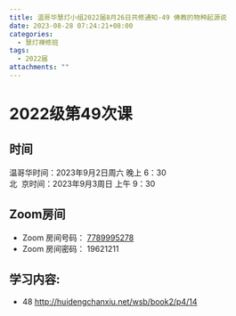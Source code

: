 ```yaml
---
title: 温哥华慧灯小组2022届8月26日共修通知-49 佛教的物种起源说
date: 2023-08-28 07:24:21+08:00
categories:
  - 慧灯禅修班
tags:
  - 2022届
attachments: ""
---
```

# 2022级第49次课

## 时间

温哥华时间：2023年9月2日周六 晚上 6：30\
北  京时间：2023年9月3周日 上午 9：30

## Zoom房间

* Zoom 房间号码： [7789995278](https://us02web.zoom.us/j/7789995278?pwd=VjZmbWJFY2k2K0E5RVB2cTNIQmhqUT09)
* Zoom 房间密码： 19621211

## 学习内容:

* 48 [](https://huidengchanxiu.net/docs/book2/14/)[](https://huidengchanxiu.net/docs/book2/14/)<http://huidengchanxiu.net/wsb/book2/p4/14>